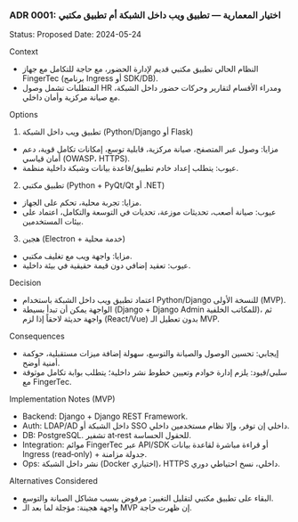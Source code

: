 ### ADR 0001: اختيار المعمارية — تطبيق ويب داخل الشبكة أم تطبيق مكتبي

Status: Proposed
Date: 2024-05-24

Context
- النظام الحالي تطبيق مكتبي قديم لإدارة الحضور، مع حاجة للتكامل مع جهاز FingerTec (برنامج Ingress أو SDK/DB).
- المتطلبات تشمل وصول HR ومدراء الأقسام لتقارير وحركات حضور داخل الشبكة، مع صيانة مركزية وأمان داخلي.

Options
1) تطبيق ويب داخل الشبكة (Python/Django أو Flask)
- مزايا: وصول عبر المتصفح، صيانة مركزية، قابلية توسع، إمكانات تكامل قوية، دعم أمان قياسي (OWASP، HTTPS).
- عيوب: يتطلب إعداد خادم تطبيق/قاعدة بيانات وشبكة داخلية منظمة.

2) تطبيق مكتبي (Python + PyQt/Qt أو .NET)
- مزايا: تجربة محلية، تحكم على الجهاز.
- عيوب: صيانة أصعب، تحديثات موزعة، تحديات في التوسعة والتكامل، اعتماد على بيئات المستخدمين.

3) هجين (Electron + خدمة محلية)
- مزايا: واجهة ويب مع تغليف مكتبي.
- عيوب: تعقيد إضافي دون قيمة حقيقية في بيئة داخلية.

Decision
- اعتماد تطبيق ويب داخل الشبكة باستخدام Python/Django للنسخة الأولى (MVP).
- الواجهة يمكن أن تبدأ بسيطة (Django + Django Admin للمكاتب الخلفية)، ثم واجهة حديثة لاحقاً إذا لزم (React/Vue) بدون تعطيل الـ MVP.

Consequences
- إيجابي: تحسين الوصول والصيانة والتوسع، سهولة إضافة ميزات مستقبلية، حوكمة أمنية أوضح.
- سلبي/قيود: يلزم إدارة خوادم وتعيين خطوط نشر داخلية؛ يتطلب بوابة تكامل موثوقة مع FingerTec.

Implementation Notes (MVP)
- Backend: Django + Django REST Framework.
- Auth: LDAP/AD داخل الشبكة أو SSO داخلي إن توفر، وإلا نظام مستخدمين داخلي.
- DB: PostgreSQL. تشفير at‑rest للحقول الحساسة.
- Integration: موائم FingerTec عبر API/SDK أو قراءة مباشرة لقاعدة بيانات Ingress (read‑only) + جدولة مزامنة.
- Ops: نشر داخل الشبكة (Docker اختياري)، HTTPS داخلي، نسخ احتياطي دوري.

Alternatives Considered
- البقاء على تطبيق مكتبي لتقليل التغيير: مرفوض بسبب مشاكل الصيانة والتوسع.
- واجهة هجينة: مؤجلة لما بعد الـ MVP إن ظهرت حاجة.